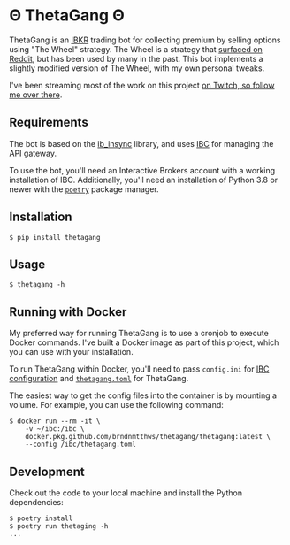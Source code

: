 # Θ ThetaGang Θ

ThetaGang is an [IBKR](https://www.interactivebrokers.com/) trading bot for
collecting premium by selling options using "The Wheel" strategy. The Wheel
is a strategy that [surfaced on Reddit](https://www.reddit.com/r/options/comments/a36k4j/the_wheel_aka_triple_income_strategy_explained/),
but has been used by many in the past. This bot implements a slightly
modified version of The Wheel, with my own personal tweaks.

I've been streaming most of the work on this project [on Twitch, so follow me
over there](https://www.twitch.tv/letsmakestuff).

## Requirements

The bot is based on the [ib_insync](https://github.com/erdewit/ib_insync)
library, and uses [IBC](https://github.com/IbcAlpha/IBC) for managing the API
gateway.

To use the bot, you'll need an Interactive Brokers account with a working installation of IBC. Additionally, you'll need an installation of Python 3.8 or newer with the [`poetry`](https://python-poetry.org/) package manager.

## Installation

```shell
$ pip install thetagang
```

## Usage

```shell
$ thetagang -h
```

## Running with Docker

My preferred way for running ThetaGang is to use a cronjob to execute Docker
commands. I've built a Docker image as part of this project, which you can
use with your installation.

To run ThetaGang within Docker, you'll need to pass `config.ini` for [IBC configuration](https://github.com/IbcAlpha/IBC/blob/master/userguide.md) and [`thetagang.toml`](/thetagang.toml) for ThetaGang.

The easiest way to get the config files into the container is by mounting a volume. For example, you can use the following command:

```shell
$ docker run --rm -it \
    -v ~/ibc:/ibc \
    docker.pkg.github.com/brndnmtthws/thetagang/thetagang:latest \
    --config /ibc/thetagang.toml
```

## Development

Check out the code to your local machine and install the Python dependencies:

```shell
$ poetry install
$ poetry run thetaging -h
...
```

